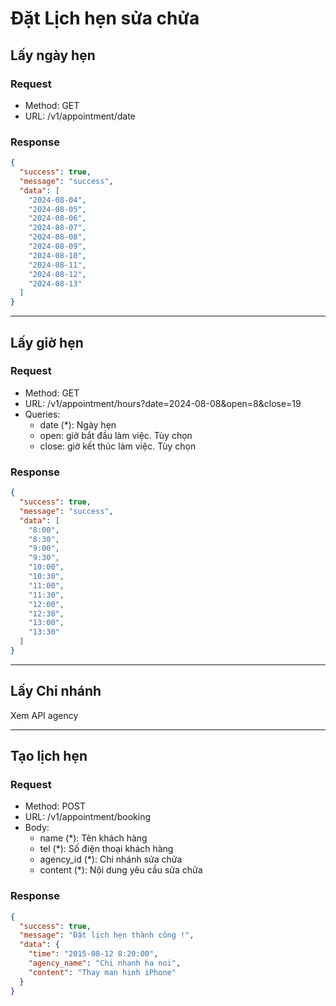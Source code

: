 # Đặt Lịch hẹn sửa chửa

## Lấy ngày hẹn

### Request

- Method: GET
- URL: /v1/appointment/date

### Response

```json
{
  "success": true,
  "message": "success",
  "data": [
    "2024-08-04",
    "2024-08-05",
    "2024-08-06",
    "2024-08-07",
    "2024-08-08",
    "2024-08-09",
    "2024-08-10",
    "2024-08-11",
    "2024-08-12",
    "2024-08-13"
  ]
}
```

---

## Lấy giờ hẹn

### Request

- Method: GET
- URL: /v1/appointment/hours?date=2024-08-08&open=8&close=19
- Queries:
  - date (\*): Ngày hẹn
  - open: giờ bắt đầu làm việc. Tùy chọn
  - close: giờ kết thúc làm việc. Tùy chọn

### Response

```json
{
  "success": true,
  "message": "success",
  "data": [
    "8:00",
    "8:30",
    "9:00",
    "9:30",
    "10:00",
    "10:30",
    "11:00",
    "11:30",
    "12:00",
    "12:30",
    "13:00",
    "13:30"
  ]
}
```

---

## Lấy Chi nhánh

Xem API agency

---

## Tạo lịch hẹn

### Request

- Method: POST
- URL: /v1/appointment/booking
- Body:
  - name (\*): Tên khách hàng
  - tel (\*): Số điện thoại khách hàng
  - agency_id (\*): Chi nhánh sửa chửa
  - content (\*): Nội dung yêu cầu sửa chửa

### Response

```json
{
  "success": true,
  "message": "Đặt lịch hẹn thành công !",
  "data": {
    "time": "2015-08-12 8:20:00",
    "agency_name": "Chi nhanh ha noi",
    "content": "Thay man hinh iPhone"
  }
}
```
